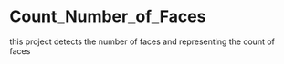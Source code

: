 # Count_Number_of_Faces
this project detects the number of faces and representing the count of faces
